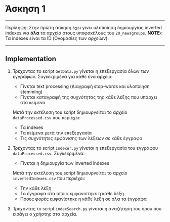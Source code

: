 # Άσκηση 1

---

Περίληψη: Στην πρώτη άσκηση έχει γίνει υλοποίηση δημιουργίας inverted indexes για **όλα** τα αρχεία στους υποφακέλους του <code>20_newsgroups</code>.
**NOTE:**: Τα indexes είναι τα ID (Ονομασίες των αρχείων).

---

## Implementation

1. Τρέχοντας το script <code>GetData.py</code> γίνεται η επεξεργασία όλων των εγγράφων. Συγκεκριμένα για κάθε ένα αρχείο:

    - Γίνεται text processing (Διαγραφή stop-words και υλοποίηση stemming)
    - Γίνεται καταγραφή της συχνότητας της κάθε λέξης που υπάρχει στο κείμενο

    Μετά την εκτέλεση του script δημιουργείται το αρχείο <code>dataProcessed.csv</code> που περιέχει:

    - Τα indexes 
    - Τα κείμενα μετά την επεξεργασία 
    - Τις συχνότητες εμφάνισης των λέξεων σε κάθε έγγραφο

2. Τρέχοντας το script <code>indexer.py</code> γίνεται η επεξεργασία του εγγράφου <code>dataProcessed.csv</code>. Συγκεκριμένα: 

    - Γίνεται η δημιουργία των inverted indexes
    
    Μετά την εκτέλεση του script δημιουργείται το αρχείο <code>invertedIndexes.csv</code> που περιέχει:

    - Την κάθε λέξη 
    - Τα έγγραφα στα οποία εμφανίστηκε η κάθε λέξη 
    - Πόσες φορές εμφανίστηκε η κάθε λέξη σε όλα τα έγγραφα

3. Τρέχοντας το script <code>indexSearch.py</code> γίνεται η αναζήτηση του όρου που εισάγει ο χρήστης στα αρχεία. 